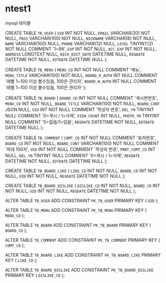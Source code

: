 # ntest1
mysql 테이블

CREATE TABLE `TB_USER` (
	`UID`	INT	NOT NULL,
	`EMAIL`	VARCHAR(30)	NOT NULL,
	`PASS`	VARCHAR(100)	NOT NULL,
	`NICKNAME`	VARCHAR(8)	NOT NULL,
	`NAME`	VARCHAR(100)	NULL,
	`PHONE`	VARCHAR(12)	NULL,
	`LEVEL`	TINYINT(2)	NOT NULL	COMMENT '1~99',
	`EXP`	INT	NOT NULL,
	`ACC_EXP`	INT	NOT NULL,
	`ADDRESS`	LONGTEXT	NULL,
	`NICK_EDIT_DATE`	DATETIME	NULL,
	`REGDATE`	DATETIME	NOT NULL,
	`EDTDATE`	DATETIME	NULL
);

CREATE TABLE `TB_MENU` (
	`MENU_CD`	INT	NOT NULL	COMMENT '메뉴',
	`MENU_TITLE`	VARCHAR(100)	NOT NULL,
	`BOARD_R_AUTH`	INT	NULL	COMMENT '레벨 1~100 이상 볼수있음, 100은 관리자',
	`BOARD_W_AUTH`	INT	NULL	COMMENT '레벨 1~100 이상 볼수있음, 100은 관리자'
);

CREATE TABLE `TB_BOARD` (
	`BOARD_CD`	INT	NOT NULL	COMMENT '게시판번호',
	`MENU_CD`	INT	NOT NULL,
	`BOARD_TITLE`	VARCHAR(100)	NOT NULL,
	`BOARD_CONT`	JSON	NULL,
	`UID`	INT	NOT NULL	COMMENT '작성자 번호',
	`DEL_YN`	TINYINT	NULL	COMMENT '0=게시 / 1=삭제',
	`VIEW_COUNT`	INT	NULL,
	`PHOTO_YN`	TINYINT	NULL	COMMENT '0=없음/1=있음',
	`REGDATE`	DATETIME	NOT NULL,
	`EDTDATE`	DATETIME	NULL
);

CREATE TABLE `TB_COMMENT` (
	`COMT_CD`	INT	NOT NULL	COMMENT '유저번호',
	`BOARD_CD`	INT	NOT NULL,
	`BOARD_CONT`	VARCHAR(100)	NOT NULL	COMMENT '최대 100자',
	`UID`	INT	NOT NULL	COMMENT '작성자 번호',
	`PRNT_COMT_CD`	INT	NULL,
	`DEL_YN`	TINYINT	NULL	COMMENT '0=게시 / 1=삭제',
	`REGDATE`	DATETIME	NOT NULL,
	`EDTDATE`	DATETIME	NULL
);

CREATE TABLE `TB_BOARD_LIKE` (
	`LIKE_CD`	INT	NOT NULL,
	`BOARD_CD`	INT	NOT NULL,
	`UID`	INT	NOT NULL,
	`REGDATE`	DATETIME	NOT NULL
);

CREATE TABLE `TB_BOARD_DISLIKE` (
	`DISLIKE_CD`	INT	NOT NULL,
	`BOARD_CD`	INT	NOT NULL,
	`UID`	INT	NOT NULL,
	`REGDATE`	DATETIME	NOT NULL
);

ALTER TABLE `TB_USER` ADD CONSTRAINT `PK_TB_USER` PRIMARY KEY (
	`UID`
);

ALTER TABLE `TB_MENU` ADD CONSTRAINT `PK_TB_MENU` PRIMARY KEY (
	`MENU_CD`
);

ALTER TABLE `TB_BOARD` ADD CONSTRAINT `PK_TB_BOARD` PRIMARY KEY (
	`BOARD_CD`
);

ALTER TABLE `TB_COMMENT` ADD CONSTRAINT `PK_TB_COMMENT` PRIMARY KEY (
	`COMT_CD`
);

ALTER TABLE `TB_BOARD_LIKE` ADD CONSTRAINT `PK_TB_BOARD_LIKE` PRIMARY KEY (
	`LIKE_CD`
);

ALTER TABLE `TB_BOARD_DISLIKE` ADD CONSTRAINT `PK_TB_BOARD_DISLIKE` PRIMARY KEY (
	`DISLIKE_CD`
);
